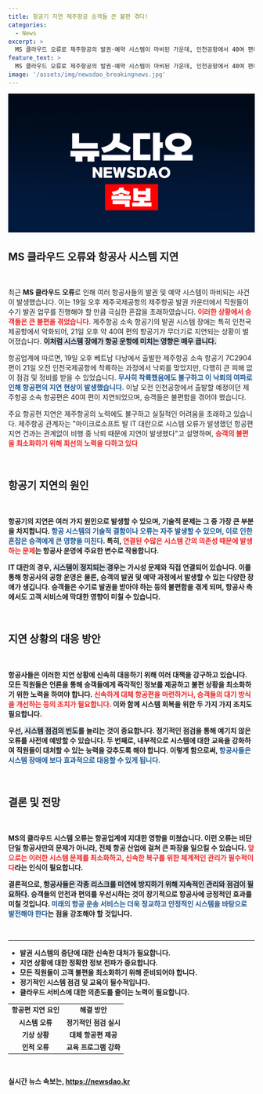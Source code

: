 ```yaml
---
title: 항공기 지연 제주항공 승객들 큰 불편 겪다!
categories:
  - News
excerpt: >
  MS 클라우드 오류로 제주항공의 발권·예약 시스템이 마비된 가운데, 인천공항에서 40여 편이 무더기 지연됐다. 낙뢰 피한 항공편, 그러나 대란의 여파로 승객들은 불편을 겪고 있다!
feature_text: >
  MS 클라우드 오류로 제주항공의 발권·예약 시스템이 마비된 가운데, 인천공항에서 40여 편이 무더기 지연됐다. 낙뢰 피한 항공편, 그러나 대란의 여파로 승객들은 불편을 겪고 있다!
image: '/assets/img/newsdao_breakingnews.jpg'
---
```


<p><img src="/assets/img/newsdao_breakingnews.jpg" alt="ranknews 속보" /></p>

<h2 data-ke-size="size26">MS 클라우드 오류와 항공사 시스템 지연</h2>

<p data-ke-size="size16">&nbsp;</p>

<p>최근 <b>MS 클라우드 오류</b>로 인해 여러 항공사들의 발권 및 예약 시스템이 마비되는 사건이 발생했습니다. 이는 19일 오후 제주국제공항의 제주항공 발권 카운터에서 직원들이 수기 발권 업무를 진행해야 할 만큼 극심한 혼잡을 초래하였습니다. <b><span style="color: #ee2323;">이러한 상황에서 승객들은 큰 불편을 겪었습니다.</span></b> 제주항공 소속 항공기의 발권 시스템 장애는 특히 인천국제공항에서 악화되어, 21일 오후 약 40여 편의 항공기가 무더기로 지연되는 상황이 벌어졌습니다. <b><span style="background-color: #21538527;">이처럼 시스템 장애가 항공 운항에 미치는 영향은 매우 큽니다.</span></b></p>

<p>항공업계에 따르면, 19일 오후 베트남 다낭에서 출발한 제주항공 소속 항공기 7C2904편이 21일 오전 인천국제공항에 착륙하는 과정에서 낙뢰를 맞았지만, 다행히 큰 피해 없이 점검 및 정비를 받을 수 있었습니다. <b><span style="color: #1a5490;">무사히 착륙했음에도 불구하고 이 낙뢰의 여파로 인해 항공편의 지연 현상이 발생했습니다.</span></b> 이날 오전 인천공항에서 출발할 예정이던 제주항공 소속 항공편은 40여 편이 지연되었으며, 승객들은 불편함을 겪어야 했습니다.</p>

<p>주요 항공편 지연은 제주항공의 노력에도 불구하고 실질적인 어려움을 초래하고 있습니다. 제주항공 관계자는 "마이크로소프트 발 IT 대란으로 시스템 오류가 발생했던 항공편 지연 건과는 관계없이 비행 중 낙뢰 때문에 지연이 발생했다"고 설명하며, <b><span style="color: #ee2323;">승객의 불편을 최소화하기 위해 최선의 노력을 다하고 있다</span></b고 전했습니다. 이러한 상황에서 항공사들은 시스템 안정성을 회복하고 승객들의 안전과 편의를 보장하기 위해 다양한 대책을 마련해야 합니다.</p>

<p data-ke-size="size16">&nbsp;</p>

<h2 data-ke-size="size26">항공기 지연의 원인</h2>

<p data-ke-size="size16">&nbsp;</p>

<p>항공기의 지연은 여러 가지 원인으로 발생할 수 있으며, <b>기술적 문제</b>는 그 중 가장 큰 부분을 차지합니다. <b><span style="color: #1a5490;">항공 시스템의 기술적 결함이나 오류는 자주 발생할 수 있으며, 이로 인한 혼잡은 승객에게 큰 영향을 미친다</span></b>. 특히, <b><span style="color: #ee2323;">연결된 수많은 시스템 간의 의존성 때문에 발생하는 문제</span></b>는 항공사 운영에 주요한 변수로 작용합니다.</p>

<p>IT 대란의 경우, <b><span style="background-color: #21538527;">시스템이 정지되는 경우</span></b>는 가시성 문제와 직접 연결되어 있습니다. 이를 통해 항공사의 공항 운영은 물론, 승객의 발권 및 예약 과정에서 발생할 수 있는 다양한 장애가 생깁니다. 승객들은 수기로 발권을 받아야 하는 등의 불편함을 겪게 되며, 항공사 측에서도 고객 서비스에 막대한 영향이 미칠 수 있습니다.</p>

<p data-ke-size="size16">&nbsp;</p>

<h2 data-ke-size="size26">지연 상황의 대응 방안</h2>

<p data-ke-size="size16">&nbsp;</p>

<p>항공사들은 이러한 지연 상황에 신속히 대응하기 위해 여러 대책을 강구하고 있습니다. <b>모든 직원들은</b> 언론을 통해 승객들에게 즉각적인 정보를 제공하고 불편 상황을 최소화하기 위한 노력을 하여야 합니다. <b><span style="color: #ee2323;">신속하게 대체 항공편을 마련하거나, 승객들의 대기 방식을 개선하는 등의 조치가 필요합니다.</span></b> 이와 함께 시스템 회복을 위한 두 가지 가지 조치도 필요합니다.</p>

<p>우선, <b><span style="background-color: #21538527;">시스템 점검의 빈도</span></b>를 늘리는 것이 중요합니다. 정기적인 점검을 통해 예기치 않은 오류를 사전에 예방할 수 있습니다. 두 번째로, 내부적으로 시스템에 대한 교육을 강화하여 직원들이 대처할 수 있는 능력을 갖추도록 해야 합니다. 이렇게 함으로써, <b><span style="color: #1a5490;">항공사들은 시스템 장애에 보다 효과적으로 대응할 수 있게 됩니다.</span></b></p>

<p data-ke-size="size16">&nbsp;</p>

<h2 data-ke-size="size26">결론 및 전망</h2>

<p data-ke-size="size16">&nbsp;</p>

<p>MS의 클라우드 시스템 오류는 항공업계에 지대한 영향을 미쳤습니다. <b>이런 오류는 비단 단일 항공사만의 문제가 아니라</b>, 전체 항공 산업에 걸쳐 큰 파장을 일으킬 수 있습니다. <b><span style="color: #ee2323;">앞으로는 이러한 시스템 문제를 최소화하고, 신속한 복구를 위한 체계적인 관리가 필수적이다</span></b>라는 인식이 필요합니다.</p>

<p>결론적으로, <b><span style="background-color: #21538527;">항공사들은 각종 리스크를 미연에 방지하기 위해 지속적인 관리와 점검이 필요하다</span></b>. 승객들의 안전과 편의를 우선시하는 것이 장기적으로 항공사에 긍정적인 효과를 미칠 것입니다. <b><span style="color: #1a5490;">미래의 항공 운송 서비스는 더욱 정교하고 안정적인 시스템을 바탕으로 발전해야 한다</span></b>는 점을 강조해야 할 것입니다.</p>

<p data-ke-size="size16">&nbsp;</p>

<hr>

<ul>
<li>발권 시스템의 중단에 대한 신속한 대처가 필요합니다.</li>
<li>지연 상황에 대한 정확한 정보 전파가 중요합니다.</li>
<li>모든 직원들이 고객 불편을 최소화하기 위해 준비되어야 합니다.</li>
<li>정기적인 시스템 점검 및 교육이 필수적입니다.</li>
<li>클라우드 서비스에 대한 의존도를 줄이는 노력이 필요합니다.</li>
</ul>

<table style="width: 100%;">
<tr>
<td style="text-align: center; height: 17px;"><b>항공편 지연 요인</b></td>
<td style="text-align: center; height: 17px;"><b>해결 방안</b></td>
</tr>
<tr>
<td style="text-align: center; height: 17px;"><b>시스템 오류</b></td>
<td style="text-align: center; height: 17px;"><b>정기적인 점검 실시</b></td>
</tr>
<tr>
<td style="text-align: center; height: 17px;"><b>기상 상황</b></td>
<td style="text-align: center; height: 17px;"><b>대체 항공편 제공</b></td>
</tr>
<tr>
<td style="text-align: center; height: 17px;"><b>인적 오류</b></td>
<td style="text-align: center; height: 17px;"><b>교육 프로그램 강화</b></td>
</tr>
</table>

<p data-ke-size="size16">&nbsp;</p>
실시간 뉴스 속보는, <a href="https://newsdao.kr" rel="dofollow">https://newsdao.kr</a>


